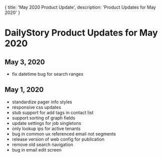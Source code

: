 {
	title: 'May 2020 Product Update',
	description: 'Product Updates for May 2020'
}
# DailyStory Product Updates for May 2020
## May 3, 2020
* fix datetime bug for search ranges

## May 1, 2020
* standardize pager info styles
* responsive css updates
* stub support for add tags in contact list
* support sorting of graph fields
* update settings for job singletons
* only lookup ips for active tenants
* bug in common ux referenced email not segments
* release version of web config for publication
* remove old search navigation
* bug in email edit screen
